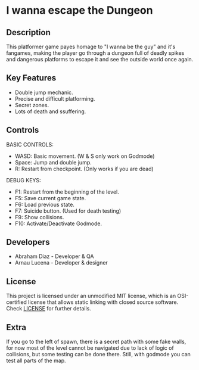 # I wanna escape the Dungeon
## Description

This platformer game payes homage to "I wanna be the guy" and it's fangames, making the player go through a dungeon full of deadly spikes and dangerous platforms to escape it and see the outside world once again.

## Key Features

 - Double jump mechanic.
 - Precise and difficult platforming.
 - Secret zones.
 - Lots of death and ssuffering.
 
## Controls
  BASIC CONTROLS:
 
 * WASD: Basic movement. (W & S only work on Godmode)
 * Space: Jump and double jump.
 * R: Restart from checkpoint. (Only works if you are dead)
 
  DEBUG KEYS:
 
 * F1: Restart from the beginning of the level.
 * F5: Save current game state.
 * F6: Load previous state.
 * F7: Suicide button. (Used for death testing)
 * F9: Show collisions.
 * F10: Activate/Deactivate Godmode.

## Developers

 - Abraham Diaz - Developer & QA
 - Arnau Lucena - Developer & designer

## License

This project is licensed under an unmodified MIT license, which is an OSI-certified license that allows static linking with closed source software. Check [LICENSE](LICENSE) for further details.

## Extra
If you go to the left of spawn, there is a secret path with some fake walls, for now most of the level cannot be navigated due to lack of logic of collisions, but some testing can be done there. Still, with godmode you can test all parts of the map.
